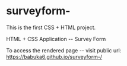 # surveyform-

This is the first CSS + HTML project. 

HTML + CSS Application -- Survey Form 

To access the rendered page -- visit public url: https://babuka6.github.io/surveyform-/
